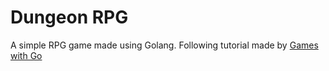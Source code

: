 # Dungeon RPG
A simple RPG game made using Golang. Following tutorial made by [Games with Go](https://gameswithgo.org/)
